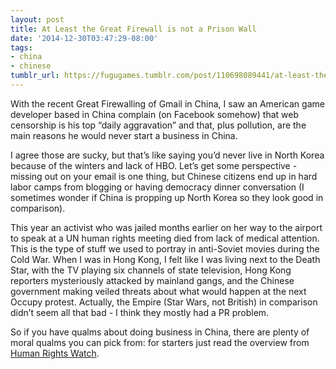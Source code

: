 ```yaml
---
layout: post
title: At Least the Great Firewall is not a Prison Wall
date: '2014-12-30T03:47:29-08:00'
tags:
- china
- chinese
tumblr_url: https://fugugames.tumblr.com/post/110698089441/at-least-the-great-firewall-is-not-a-prison-wall
---
```

With the recent Great Firewalling of Gmail in China, I saw an American game developer based in China complain (on Facebook somehow) that web censorship is his top “daily aggravation” and that, plus pollution, are the main reasons he would never start a business in China.

I agree those are sucky, but that’s like saying you’d never live in North Korea because of the winters and lack of HBO. Let’s get some perspective - missing out on your email is one thing, but Chinese citizens end up in hard labor camps from blogging or having democracy dinner conversation (I sometimes wonder if China is propping up North Korea so they look good in comparison).

This year an activist who was jailed months earlier on her way to the airport to speak at a UN human rights meeting died from lack of medical attention. This is the type of stuff we used to portray in anti-Soviet movies during the Cold War. When I was in Hong Kong, I felt like I was living next to the Death Star, with the TV playing six channels of state television, Hong Kong reporters mysteriously attacked by mainland gangs, and the Chinese government making veiled threats about what would happen at the next Occupy protest. Actually, the Empire (Star Wars, not British) in comparison didn’t seem all that bad - I think they mostly had a PR problem.

So if you have qualms about doing business in China, there are plenty of moral qualms you can pick from: for starters just read the overview from [Human Rights Watch](http://www.hrw.org/world-report/2014/country-chapters/china?page=1).

